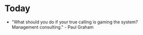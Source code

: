 # Today

* "What should you do if your true calling is gaming the system? Management consulting." - Paul Graham
